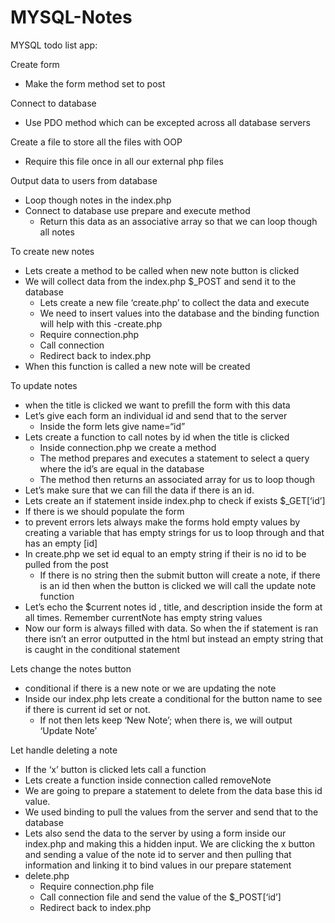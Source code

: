 # MYSQL-Notes

MYSQL todo list app:

Create form
- Make the form method set to post

Connect to database
- Use PDO method which can be excepted across all database servers

Create a file to store all the files with OOP
- Require this file once in all our external php files

Output data to users from database 
- Loop though notes in the index.php
- Connect to database use prepare and execute method 
    - Return this data as an associative array so that we can loop though all notes

To create new notes
- Lets create a method to be called when new note button is clicked
- We will collect data from the index.php $_POST and send it to the database
    - Lets create a new file ‘create.php’ to collect the data and execute 
    - We need to insert values into the database and the binding function will help with this
-create.php
    - Require connection.php 
    - Call connection 
    - Redirect back to index.php
- When this function is called a new note will be created

To update notes
- when the title is clicked we want to prefill the form with this data
- Let’s give each form an individual id and send that to the server
    - Inside the form lets give name=“id”
- Lets create a function to call notes by id when the title is clicked
    - Inside connection.php we create a method
    - The method prepares and executes a statement to select a query where the id’s are equal in the database
    - The method then returns an associated array for us to loop though
- Let’s make sure that we can fill the data if there is an id.
- Lets create an if statement inside index.php to check if exists $_GET[‘id’]
- If there is we should populate the form
- to prevent errors lets always make the forms hold empty values by creating a variable that has empty strings for us to loop through and that has an empty [id]
- In create.php we set id equal to an empty string if their is no id to be pulled from the post
    - If there is no string then the submit button will create a note, if there is an id then when the button is clicked we will call the update note function
- Let’s echo the $current notes id , title, and description inside the form at all times. Remember currentNote has empty string values
- Now our form is always filled with data. So when the if statement is ran there isn’t an error outputted in the html but instead an empty string that is caught in the conditional statement

Lets change the notes button 
- conditional if there is a new note or we are updating the note
- Inside our index.php lets create a conditional for the button name to see if there is current id set or not.
  - If not then lets keep ‘New Note’; when there is, we will output ‘Update Note’

Let handle deleting a note
- If the ‘x’ button is clicked lets call a function
- Lets create a function inside connection called removeNote
- We are going to prepare a statement to delete from the data base this id value.
- We used binding to pull the values from the server and send that to the database
- Lets also send the data to the server by using a form inside our index.php and making this a hidden input. 
  We are clicking the x button and sending a value of the note id to server and then pulling that 
  information and linking it to bind values in our prepare statement
- delete.php
  - Require connection.php file
  - Call connection file and send the value of the $_POST[‘id’]
  - Redirect back to index.php

